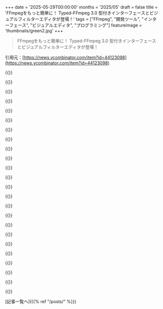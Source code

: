 +++
date = '2025-05-29T00:00:00'
months = '2025/05'
draft = false
title = 'FFmpegをもっと簡単に！ Typed-FFmpeg 3.0 型付きインターフェースとビジュアルフィルターエディタが登場！'
tags = ["FFmpeg", "開発ツール", "インターフェース", "ビジュアルエディタ", "プログラミング"]
featureimage = 'thumbnails/green2.jpg'
+++

> FFmpegをもっと簡単に！ Typed-FFmpeg 3.0 型付きインターフェースとビジュアルフィルターエディタが登場！

引用元：[https://news.ycombinator.com/item?id=44123098](https://news.ycombinator.com/item?id=44123098)




{{<matomeQuote body="コマンドラインオプションのパーサーって、それぞれ独自の言語みたいなもんなんだよね．Unixシェルの単語分割のせいで見た目が似てるけど、実際はすごく多様で、みんなが思ってるよりずっとバラバラなんだ．/usr/binの全プログラムで--helpや-hを試したけど、役に立つヘルプが出ないのがすごく多かったよ．ffmpegみたいに複雑なやつに型を追加するのは、この多様さに気づくきっかけになるし、実用的なメリットもあると思うんだ．良い仕事したね！" userName="cb321" createdAt="2025/05/29 11:35:50" color="#ff5c5c">}}




{{<matomeQuote body="君が言いたいこととは違うのは分かってるけど、「man foo」の方が「foo --help」とか「foo -h」より信頼できて役に立つと思うんだ．" userName="aidenn0" createdAt="2025/05/29 16:23:36" color="">}}




{{<matomeQuote body="なるほどね．ドキュメント探しは大事だよね．CLパーサーツールキットは独自の言語だけど、コマンドが手作りしてるargvパーサーは完全に独自の言語で、一般的な慣習の一部しかやってないんだ．getoptが普及しなかったのは、十分じゃなかったか、早くなかったか… Bell Labsでさえ、ddやfindみたいな古いコマンドは独自の構文のまま残っちゃったんだろうね．歴史はやり直せないし、いろんなことが「根強く残る」んだよ．" userName="cb321" createdAt="2025/05/29 17:41:29" color="#45d325">}}




{{<matomeQuote body="DOSではもっとひどかったよ．ワイルドカード展開がシェルじゃなくてプログラムの中で行われたから、個々のコマンドがワイルドカード展開をサポートしてるかどうかわからなかったんだ！" userName="aidenn0" createdAt="2025/05/29 17:54:52" color="">}}




{{<matomeQuote body="Unixコマンドでも、シェルがワイルドカード展開してくれても、そのコマンドが複数ファイルの処理をサポートしてるかどうかわからないままなんだよ．ツールは単一ファイルだけ処理して終わっちゃうかもしれないしね．" userName="sedatk" createdAt="2025/05/29 22:42:14" color="">}}




{{<matomeQuote body="getoptと同じ頃に、Bourne familyシェルがkey=val cmd構文を追加したんだ．これはgetenvとかで簡単にアクセスできて実装は軽くて済むんだけど、シェル固有なんだ．Unixではファイル名パターンマッチングも「ある種のロングオプション」もシェルレベルで組み込まれてたってこと．環境変数の継承は良い点と悪い点があったね．GNUが--key=valueを導入した頃のタイミングや可搬性が影響して、ロングオプションが勝ったんだろう．良くも悪くも、今はこのkey=val cmd構文を知らない人が多いみたいだ．bash/POSIXがC shellとかを打ち負かした頃の話なんだけどね．fish shellもこの構文はやめたと思うな．" userName="cb321" createdAt="2025/05/30 09:07:31" color="#ff5733">}}




{{<matomeQuote body="そのkey=val cmd構文は知らなかったけど、名前なしパラメータとか足りない点があるね．「help= cmd」みたいにスペースで混乱しやすいし、引数と環境変数がぶつかると大変なことになる．普及しなくてよかったよ．<br>CP/M 3.0にはDIR [WIDE] [ATTR=ANY]みたいに角括弧で囲む構文があって、あれが一番直感的だったかな．でもDOSはもう、CP/Mから受け継いだフォワードスラッシュを使ってたけどね．" userName="sedatk" createdAt="2025/05/30 20:40:19" color="#38d3d3">}}




{{<matomeQuote body="たぶん誤解だよ．あれは普通の構文に「加えて」使うアイデアで、たまたまロングネームを付ける方法なんだ．POSIX/Bash/Zshほどじゃないけど、使えるって意味では普及したよ．スペースの件は、Unixシェルの引用符と同じくらい混乱したりしなかったりかな．help= cmdは変に見えるけど、help=1 cmdとかもアリかもね．cmd [key1] arg1 [key2=val2] arg2って構文は面白いね．" userName="cb321" createdAt="2025/05/30 22:00:16" color="#ff33a1">}}




{{<matomeQuote body="ああ、完全に誤解してたよ．分かりやすく説明してくれてありがとう！でも、やっぱり普及しなくてよかったと思うな :-) " userName="sedatk" createdAt="2025/06/04 19:22:35" color="">}}




{{<matomeQuote body="よく分からないんだけど、その「衝突」ってどこであったの？" userName="plussed_reader" createdAt="2025/05/29 14:20:10" color="">}}




{{<matomeQuote body="コマンドのヘルプ集めるの？危険だからVMかコンテナでバックアップ用意して慎重にね。ルート権限はダメだよ。プロセスが固まることもあるから気をつけて。もしやるなら、`/usr/bin/*`のコマンドを`-h`とか`--help`で試してみて。出力ファイルを加工して統計とるのもありだよ。最初のヘルプの出し方は超重要だよね。" userName="cb321" createdAt="2025/05/29 15:18:13" color="">}}




{{<matomeQuote body="これ面白いね！アクティブに開発されてるのは良いな。でも、`ffmpeg-python`と同じような問題もあるかも。<br>例えば、`color`みたいな入力なしのフィルターを指定する方法が見当たらないし、`subprocess.CREATE_NO_WINDOW`みたいな`Popen`のフラグ渡せないのも不便。`ffmpeg.compile()`で回避できるけど、`ffprobe`の`ffmpeg.probe()`じゃできないね。<br>あっ、ソースフィルターの`color`は見つけた！`vfilter`や`afilter`みたいに、どんなソースフィルターでも使えるの？" userName="BGZq7" createdAt="2025/05/29 06:25:36" color="#785bff">}}




{{<matomeQuote body="Pythonで動画処理スクリプト組むなら、個人的には最初から`Vapoursynth`[1]を使うのをめっちゃオススメするよ。これはその目的のためにゼロから作られてて、活発にメンテされててコミュニティやツールも良い感じ。`ffmpeg`のCLIに縛られないのが強みだね。<br>[1] `https://www.vapoursynth.com/`" userName="Daiz" createdAt="2025/05/29 17:57:56" color="">}}




{{<matomeQuote body="”完全な型安全性、オートコンプリート、検証”が`typed-ffmpeg`のウリなのに、なんで幅や高さ（またはx、y座標）を文字列で渡すのが理にかなってるのか説明してくれる？<br>””`<br>`.drawbox(x=”50”, y=”50”, width=”120”, height=”120”, color=”red”, thickness=”5”)`<br>””`<br>（`https://github.com/livingbio/typed-ffmpeg?tab=readme-ov-file...`より）" userName="kopf" createdAt="2025/05/31 22:00:16" color="#45d325">}}




{{<matomeQuote body="問題は、それらが単なる整数じゃなくて、整数に評価される`ffmpeg`の式ってことだと思うな。例えば、`ffmpeg`のドキュメントにあるこの例を見てみて。<br>2ピクセルの赤い2.40:1マスクを描画する例：<br>`drawbox=x=-t:y=0.5*(ih-iw/2.4)-t:w=iw+t*2:h=iw/2.4+t*2:t=2:c=red`<br>これをちゃんと型チェックするには、`DSL`みたいなものが必要になるだろうね。" userName="BGZq7" createdAt="2025/05/31 23:43:08" color="#45d325">}}




{{<matomeQuote body="`Jules preview`にプロンプト入れてどうなるか試してみたよ。実装はかなり素朴だね。もっと読みやすいアプローチも思いつくけど、超短いプロンプトを使った割には悪くないかな。<br>変更はこのブランチにあるから興味あったら見てみて。<br>`https://github.com/matt-hensley/typed-ffmpeg/tree/feature/mu...`" userName="barake" createdAt="2025/05/29 23:44:02" color="">}}




{{<matomeQuote body="この実装がTypeScriptを使ってないって事実は、投稿者がTypeScriptでの実装を望んでるって事実とは関係ないでしょ。元の返信は投稿者がすでに知ってる事実を述べただけなんだから、それを知ってるって確認するために「うん」って言ったんだよ。" userName="internetter" createdAt="2025/05/29 17:23:32" color="">}}




{{<matomeQuote body="FFmpegのコマンドラインを機械が読み込めるように記述して、多言語で生成できるようにするべきっぽいね。" userName="ape4" createdAt="2025/05/29 12:14:27" color="#ff33a1">}}




{{<matomeQuote body="このビジュアルツール、特に素晴らしいね。FFmpegはモジュラーとかビジュアルプログラミングがすごく役に立つ例みたいだ。FFmpegの全部を知ってるわけじゃないからね。ちょっとしたUXノートとしては、ノードとかエッジを消すのにDELキーが使えると思ってたんだ（Win11/Chrome）。でも全体的に：すごい！" userName="dejobaan" createdAt="2025/05/29 12:47:45" color="#ff5733">}}




{{<matomeQuote body="MicrosoftのDirectShow GraphEditみたいなものがやっと出てきたかって感じだね。" userName="userbinator" createdAt="2025/05/30 03:01:49" color="#ff33a1">}}




{{<matomeQuote body="これはかっこいいね。でも、フレーム全体をコマンド間でパイプ処理するのって対応してる？個人的には、それがFFmpegフローの一番面白い形を引き出す時だと思うんだけど。" userName="mertleee" createdAt="2025/05/29 17:04:39" color="#ff33a1">}}




{{<matomeQuote body="これ、いいね！もしビジュアルで動画編集したいなら、僕のツールも紹介させてよ。https://newbeelearn.com/tools/videoeditor/<br>これがFFmpegコマンドを生成するんだ。" userName="pdyc" createdAt="2025/05/29 17:27:49" color="">}}




{{<matomeQuote body="関係ないんだけど、僕のC++の解決策これだよ: https://github.com/richardpl/lavfi-preview" userName="pbmahol" createdAt="2025/05/29 07:04:10" color="">}}




{{<matomeQuote body="これこそ僕が探してたものだよ: リアルタイムのビジュアル。すごくいいね。" userName="chrisallick" createdAt="2025/05/30 04:56:55" color="">}}



[記事一覧へ]({{% ref "/posts/" %}})
